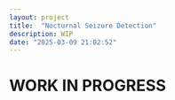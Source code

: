 ```yaml
---
layout: project
title:  "Nocturnal Seizure Detection"
description: WIP
date: "2025-03-09 21:02:52"
---
```

 # WORK IN PROGRESS